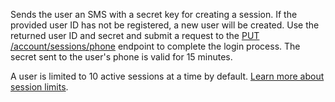 Sends the user an SMS with a secret key for creating a session. If the provided user ID has not be registered, a new user will be created. Use the returned user ID and secret and submit a request to the [PUT /account/sessions/phone](/docs/client/account?#accountUpdatePhoneSession) endpoint to complete the login process. The secret sent to the user's phone is valid for 15 minutes.

A user is limited to 10 active sessions at a time by default. [Learn more about session limits](/docs/authentication#limits).